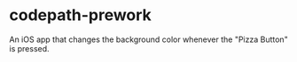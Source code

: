 # codepath-prework
An iOS app that changes the background color whenever the "Pizza Button" is pressed.
